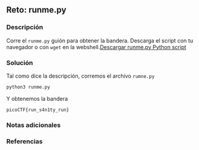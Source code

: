## Reto: runme.py
### Descripción
Corre el `runme.py` guión para obtener la bandera. Descarga el script con tu navegador o con `wget` en la webshell.[Descargar runme.py Python script](https://artifacts.picoctf.net/c/34/runme.py)

### Solución
Tal como dice la descripción, corremos el archivo `rumne.py`
```python
python3 runme.py
```

Y obtenemos la bandera
```flag
picoCTF{run_s4n1ty_run}
```

### Notas adicionales
### Referencias

